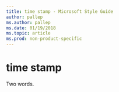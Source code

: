 ```yaml
---
title: time stamp - Microsoft Style Guide
author: pallep
ms.author: pallep
ms.date: 01/19/2018
ms.topic: article
ms.prod: non-product-specific
---
```


# time stamp

Two words.
